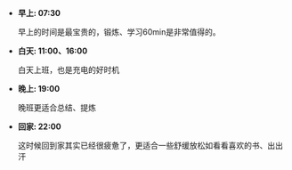 
-  **早上: 07:30**

	早上的时间是最宝贵的，锻炼、学习60min是非常值得的。

-  **白天: 11:00、16:00**

	白天上班，也是充电的好时机

-  **晚上: 19:00**

	晚班更适合总结、提炼

-   **回家: 22:00**

	这时候回到家其实已经很疲惫了，更适合一些舒缓放松如看看喜欢的书、出出汗
